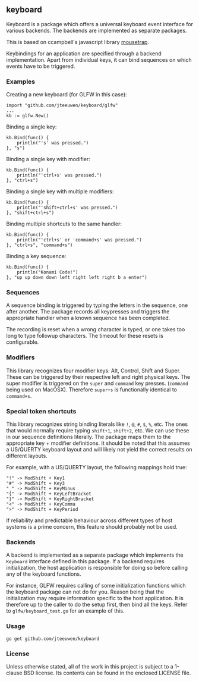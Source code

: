 ## keyboard

Keyboard is a package which offers a universal keyboard event interface
for various backends. The backends are implemented as separate packages.

This is based on ccampbell's javascript library [mousetrap][mt].

[mt]: https://github.com/ccampbell/mousetrap

Keybindings for an application are specified through a backend implementation.
Apart from individual keys, it can bind sequences on which events have
to be triggered.


### Examples

Creating a new keyboard (for GLFW in this case):

	import "github.com/jteeuwen/keyboard/glfw"
	...
	kb := glfw.New()

Binding a single key:

	kb.Bind(func() {
		println("'s' was pressed.")
	}, "s")

Binding a single key with modifier:

	kb.Bind(func() {
		println("'ctrl+s' was pressed.")
	}, "ctrl+s")

Binding a single key with multiple modifiers:

	kb.Bind(func() {
		println("'shift+ctrl+s' was pressed.")
	}, "shift+ctrl+s")

Binding multiple shortcuts to the same handler:

	kb.Bind(func() {
		println("'ctrl+s' or 'command+s' was pressed.")
	}, "ctrl+s", "command+s")

Binding a key sequence:

	kb.Bind(func() {
		println("Konami Code!")
	}, "up up down down left right left right b a enter")


### Sequences

A sequence binding is triggered by typing the letters in the sequence,
one after another. The package records all keypresses and triggers the
appropriate handler when a known sequence has been completed.

The recording is reset when a wrong character is typed, or one takes too
long to type followup characters. The timeout for these resets is configurable.


### Modifiers

This library recognizes four modifier keys: Alt, Control, Shift and Super.
These can be triggered by their respective left and right physical keys.
The super modifier is triggered on the `super` and `command` key presses.
(`command` being used on MacOSX). Therefore `super+s` is functionally
identical to `command+s`.


### Special token shortcuts

This library recognizes string binding literals like `!`, `@`, `#`, `$`, `%`,
etc. The ones that would normally require typing `shift+1`, `shift+2`, etc.
We can use these in our sequence definitions literally. The package maps them
to the appropriate key + modifier definitions. It should be noted that this
assumes a US/QUERTY keyboard layout and will likely not yield the correct
results on different layouts.

For example, with a US/QUERTY layout, the following mappings hold true:

	"!" -> ModShift + Key1
	"#" -> ModShift + Key3
	"_" -> ModShift + KeyMinus
	"{" -> ModShift + KeyLeftBracket
	"}" -> ModShift + KeyRightBracket
	"<" -> ModShift + KeyComma
	">" -> ModShift + KeyPeriod

If reliability and predictable behaviour across different types of host systems
is a prime concern, this feature should probably not be used.


### Backends

A backend is implemented as a separate package which implements the `Keyboard`
interface defined in this package. If a backend requires initialization, the
host application is responsible for doing so before calling any of the keyboard
functions.

For instance, GLFW requires calling of some initialization functions which the
keyboard package can not do for you. Reason being that the initialization
may require information specific to the host application. It is therefore up
to the caller to do the setup first, then bind all the keys.
Refer to `glfw/keyboard_test.go` for an example of this.


### Usage

    go get github.com/jteeuwen/keyboard


### License

Unless otherwise stated, all of the work in this project is subject to a
1-clause BSD license. Its contents can be found in the enclosed LICENSE file.

